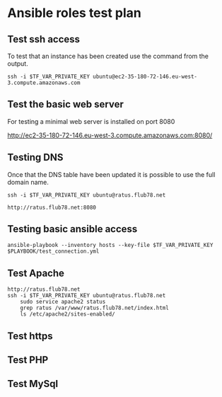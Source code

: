 # Ansible roles test plan

## Test ssh access

To test that an instance has been created use the command from the output.

    ssh -i $TF_VAR_PRIVATE_KEY ubuntu@ec2-35-180-72-146.eu-west-3.compute.amazonaws.com
    

## Test the basic web server

For testing a minimal web server is installed on port 8080

http://ec2-35-180-72-146.eu-west-3.compute.amazonaws.com:8080/

## Testing DNS

Once that the DNS table have been updated it is possible to use the full domain name.

    ssh -i $TF_VAR_PRIVATE_KEY ubuntu@ratus.flub78.net

    http://ratus.flub78.net:8080


## Testing basic ansible access

    ansible-playbook --inventory hosts --key-file $TF_VAR_PRIVATE_KEY $PLAYBOOK/test_connection.yml

## Test Apache

    http://ratus.flub78.net
    ssh -i $TF_VAR_PRIVATE_KEY ubuntu@ratus.flub78.net
        sudo service apache2 status
        grep ratus /var/www/ratus.flub78.net/index.html
        ls /etc/apache2/sites-enabled/

## Test https

## Test PHP

## Test MySql